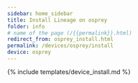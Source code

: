 ```yaml
---
sidebar: home_sidebar
title: Install Lineage on osprey
folder: info
# name of the page (/{{permalink}}.html)
redirect_from: osprey_install.html
permalink: /devices/osprey/install
device: osprey
---
```

{% include templates/device_install.md %}
